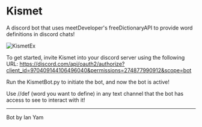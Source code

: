 # Kismet
A discord bot that uses meetDeveloper's freeDictionaryAPI to provide word definitions in discord chats!

![KismetEx](https://github.com/ianyyam/Kismet/assets/88557640/054138d3-f84c-4e4f-891a-739e2c3b2264)

To get started, invite Kismet into your discord server using the following URL:
https://discord.com/api/oauth2/authorize?client_id=970409144106496040&permissions=274877990912&scope=bot

Run the KismetBot.py to initiate the bot, and now the bot is active! 

Use //def (word you want to define) in any text channel that the bot has access to see to interact with it!


--------------
Bot by Ian Yam
